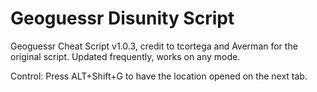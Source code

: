 # Geoguessr Disunity Script

Geoguessr Cheat Script v1.0.3, credit to tcortega and Averman for the original script.
Updated frequently, works on any mode.

Control: Press ALT+Shift+G to have the location opened on the next tab.
